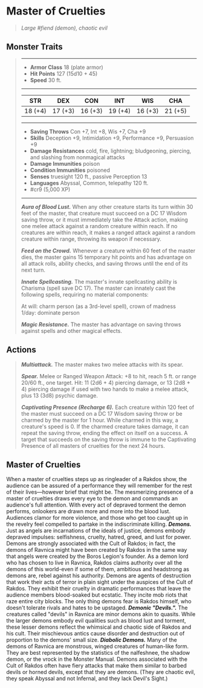 # Master of Cruelties
>*Large #fiend (demon), chaotic evil*
## Monster Traits
>___
>- **Armor Class** 18 (plate armor)
>- **Hit Points** 127 (15d10 + 45)
>- **Speed** 30 ft.
>___
>|STR|DEX|CON|INT|WIS|CHA|
>|:---:|:---:|:---:|:---:|:---:|:---:|
>|18 (+4)|17 (+3)|16 (+3)|19 (+4)|16 (+3)|21 (+5)|
>___
>- **Saving Throws** Con +7, Int +8, Wis +7, Cha +9
>- **Skills** Deception +9, Intimidation +9, Performance +9, Persuasion +9
>- **Damage Resistances** cold, fire, lightning; bludgeoning, piercing, and slashing from nonmagical attacks
>- **Damage Immunities** poison
>- **Condition Immunities** poisoned
>- **Senses** truesight 120 ft., passive Perception 13
>- **Languages** Abyssal, Common, telepathy 120 ft.
>- #cr9 (5,000 XP)
>___
>***Aura of Blood Lust.*** When any other creature starts its turn within 30 feet of the master, that creature must succeed on a DC 17 Wisdom saving throw, or it must immediately take the Attack action, making one melee attack against a random creature within reach. If no creatures are within reach, it makes a ranged attack against a random creature within range, throwing its weapon if necessary.  
>
>***Feed on the Crowd.*** Whenever a creature within 60 feet of the master dies, the master gains 15 temporary hit points and has advantage on all attack rolls, ability checks, and saving throws until the end of its next turn.  
>
>***Innate Spellcasting.*** The master's innate spellcasting ability is Charisma (spell save DC 17). The master can innately cast the following spells, requiring no material components:  
>
>At will: charm person (as a 3rd-level spell), crown of madness  
>1/day: dominate person  
>
>
>***Magic Resistance.*** The master has advantage on saving throws against spells and other magical effects.  
>
## Actions
>***Multiattack.*** The master makes two melee attacks with its spear.  
>
>***Spear.*** Melee  or Ranged Weapon Attack: +8 to hit, reach 5 ft. or range 20/60 ft., one target. Hit: 11 (2d6 + 4) piercing damage, or 13 (2d8 + 4) piercing damage if used with two hands to make a melee attack, plus 13 (3d8) psychic damage.  
>
>***Captivating Presence (Recharge 6).*** Each creature within 120 feet of the master must succeed on a DC 17 Wisdom saving throw or be charmed by the master for 1 hour. While charmed in this way, a creature's speed is 0. If the charmed creature takes damage, it can repeat the saving throw, ending the effect on itself on a success. A target that succeeds on the saving throw is immune to the Captivating Presence of all masters of cruelties for the next 24 hours.
## Master of Cruelties
When a master of cruelties steps up as ringleader of a Rakdos show, the audience can be assured of a performance they will remember for the rest of their lives—however brief that might be.
The mesmerizing presence of a master of cruelties draws every eye to the demon and commands an audience's full attention. With every act of depraved torment the demon performs, onlookers are drawn more and more into the blood lust. Audiences clamor for more violence, and those who get too caught up in the revelry feel compelled to partake in the indiscriminate killing.
***Demons.*** Just as angels are incarnations of the ideals of justice, demons embody depraved impulses: selfishness, cruelty, hatred, greed, and lust for power. Demons are strongly associated with the Cult of Rakdos; in fact, the demons of Ravnica might have been created by Rakdos in the same way that angels were created by the Boros Legion's founder. As a demon lord who has chosen to live in Ravnica, Rakdos claims authority over all the demons of this world-even if some of them, ambitious and headstrong as demons are, rebel against his authority.
Demons are agents of destruction that work their acts of terror in plain sight under the auspices of the Cult of Rakdos. They exhibit their cruelty in dramatic performances that leave the audience members blood-soaked but ecstatic. They incite mob riots that raze entire city blocks. The only thing demons fear is Rakdos himself, who doesn't tolerate rivals and hates to be upstaged.
***Demonic "Devils.".*** The creatures called "devils" in Ravnica are minor demons akin to quasits. While the larger demons embody evil qualities such as blood lust and torment, these lesser demons reflect the whimsical and chaotic side of Rakdos and his cult. Their mischievous antics cause disorder and destruction out of proportion to the demons' small size.
***Diabolic Demons.*** Many of the demons of Ravnica are monstrous, winged creatures of human-like form. They are best represented by the statistics of the nalfeshnee, the shadow demon, or the vrock in the Monster Manual. Demons associated with the Cult of Rakdos often have fiery attacks that make them similar to barbed devils or horned devils, except that they are demons. (They are chaotic evil, they speak Abyssal and not Infernal, and they lack Devil's Sight.)